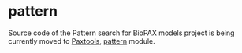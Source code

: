 # pattern

Source code of the Pattern search for BioPAX models project 
is being currently moved to [Paxtools](https://github.com/BioPAX/Paxtools.git), 
[pattern](https://github.com/BioPAX/Paxtools/tree/master/pattern) module.

